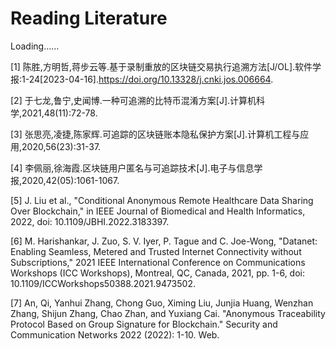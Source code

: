 # Reading Literature

Loading……

[1]	陈胜,方明哲,蒋步云等.基于录制重放的区块链交易执行追溯方法[J/OL].软件学报:1-24[2023-04-16].https://doi.org/10.13328/j.cnki.jos.006664.

[2]	于七龙,鲁宁,史闻博.一种可追溯的比特币混淆方案[J].计算机科学,2021,48(11):72-78.

[3]	张思亮,凌捷,陈家辉.可追踪的区块链账本隐私保护方案[J].计算机工程与应用,2020,56(23):31-37.

[4]	李佩丽,徐海霞.区块链用户匿名与可追踪技术[J].电子与信息学报,2020,42(05):1061-1067.

[5]	J. Liu et al., "Conditional Anonymous Remote Healthcare Data Sharing Over Blockchain," in IEEE Journal of Biomedical and Health Informatics, 2022, doi: 10.1109/JBHI.2022.3183397.

[6]	M. Harishankar, J. Zuo, S. V. Iyer, P. Tague and C. Joe-Wong, "Datanet: Enabling Seamless, Metered and Trusted Internet Connectivity without Subscriptions," 2021 IEEE International Conference on Communications Workshops (ICC Workshops), Montreal, QC, Canada, 2021, pp. 1-6, doi: 10.1109/ICCWorkshops50388.2021.9473502.

[7]	An, Qi, Yanhui Zhang, Chong Guo, Ximing Liu, Junjia Huang, Wenzhan Zhang, Shijun Zhang, Chao Zhan, and Yuxiang Cai. "Anonymous Traceability Protocol Based on Group Signature for Blockchain." Security and Communication Networks 2022 (2022): 1-10. Web.
